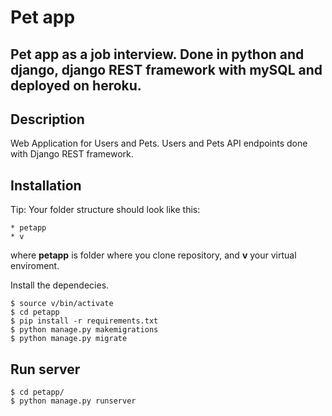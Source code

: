 # Pet app
## Pet app as a job interview. Done in python and django, django REST framework with mySQL and deployed on heroku.

## Description

Web Application for Users and Pets. Users and Pets API endpoints done with Django REST framework. 

## Installation
Tip:  Your folder structure should look like this:

    * petapp
    * v

where __petapp__ is folder where you clone repository, and __v__ your virtual enviroment.

Install the dependecies.

    $ source v/bin/activate
    $ cd petapp
    $ pip install -r requirements.txt
    $ python manage.py makemigrations
    $ python manage.py migrate


## Run server

    $ cd petapp/
    $ python manage.py runserver
